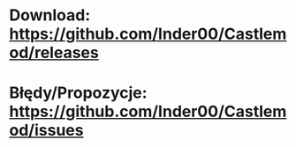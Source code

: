 # Download: https://github.com/Inder00/Castlemod/releases

# Błędy/Propozycje: https://github.com/Inder00/Castlemod/issues
